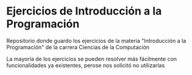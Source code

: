 # Ejercicios de Introducción a la Programación

Repositorio donde guardo los ejercicios de la materia "Introducción a la Programación" de la carrera Ciencias de la Computación

La mayoría de los ejercicios se pueden resolver más fácilmente con funcionalidades ya existentes, perose nos solicitó no utilizarlas
